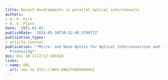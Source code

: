 ```yaml
---
title: Recent developments in parallel optical interconnects
authors:
- A. G. Kirk
- D. V. Plant
date: '2001-01-01'
publishDate: '2024-05-30T20:52:40.570977Z'
publication_types:
- article-journal
publication: '*Micro- and Nano-Optics for Optical Interconnection and Information
  Processing*'
doi: Doi 10.1117/12.450428
links:
- name: URL
  url: <Go to ISI>://WOS:000174909600022
---
```

